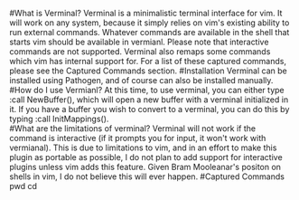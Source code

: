 #What is Verminal?
Verminal is a minimalistic terminal interface for vim. It will work on any 
system, because it simply relies on vim's existing ability to run external 
commands. Whatever commands are available in the shell that starts vim should
be available in vermianl. Please note that interactive commands are not
supported. Verminal also remaps some commands which vim has internal support 
for. For a list of these captured commands, please see the Captured Commands
section. 
#Installation
Verminal can be installed using Pathogen, and of course can also be installed
manually. 
#How do I use Vermianl?
At this time, to use verminal, you can either type :call NewBuffer(), which 
will open a new buffer with a verminal initialized in it. If you have a buffer 
you wish to convert to a verminal, you can do this by typing
:call InitMappings().  
#What are the limitations of verminal?
Verminal will not work if the command is interactive (if it prompts you for 
input, it won't work with vermianal). This is due to limitations to vim, and 
in an effort to make this plugin as portable as possible, I do not plan to add
support for interactive plugins unless vim adds this feature. Given Bram 
Mooleanar's positon on shells in vim, I do not believe this will ever happen.
#Captured Commands
pwd
cd
